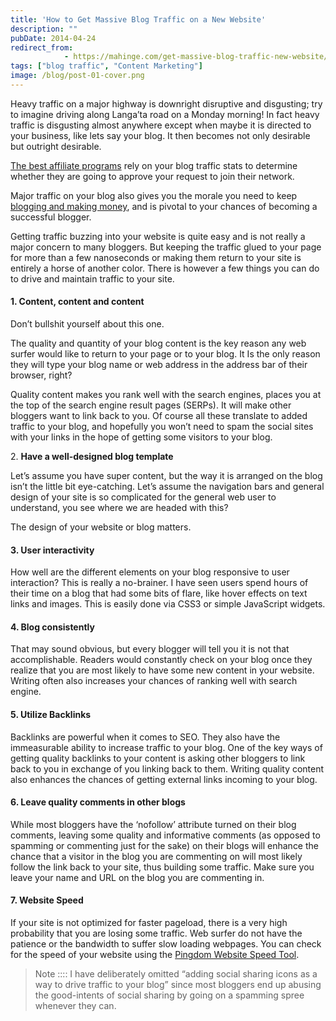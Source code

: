 ```yaml
---
title: 'How to Get Massive Blog Traffic on a New Website'
description: ""
pubDate: 2014-04-24
redirect_from:
            - https://mahinge.com/get-massive-blog-traffic-new-website/
tags: ["blog traffic", "Content Marketing"]
image: /blog/post-01-cover.png
---
```

Heavy traffic on a major highway is downright disruptive and disgusting; try to imagine driving along Langa’ta road on a Monday morning! In fact heavy traffic is disgusting almost anywhere except when maybe it is directed to your business, like lets say your blog. It then becomes not only desirable but outright desirable.

[The best affiliate programs](https://mahinge.com/the-naked-truth-about-affiliate-marketing-programs/ "affiliate programs") rely on your blog traffic stats to determine whether they are going to approve your request to join their network.

Major traffic on your blog also gives you the morale you need to keep [blogging and making money](https://mahinge.com/fully-monetize-blog-kenya/ "make money blogging in kenya"), and is pivotal to your chances of becoming a successful blogger.

Getting traffic buzzing into your website is quite easy and is not really a major concern to many bloggers. But keeping the traffic glued to your page for more than a few nanoseconds or making them return to your site is entirely a horse of another color. There is however a few things you can do to drive and maintain traffic to your site.

#### **1. Content, content and content**

Don’t bullshit yourself about this one.

The quality and quantity of your blog content is the key reason any web surfer would like to return to your page or to your blog. It Is the only reason they will type your blog name or web address in the address bar of their browser, right?

Quality content makes you rank well with the search engines, places you at the top of the search engine result pages (SERPs). It will make other bloggers want to link back to you. Of course all these translate to added traffic to your blog, and hopefully you won’t need to spam the social sites with your links in the hope of getting some visitors to your blog.

2\. **Have a well-designed blog template**

Let’s assume you have super content, but the way it is arranged on the blog isn’t the little bit eye-catching. Let’s assume the navigation bars and general design of your site is so complicated for the general web user to understand, you see where we are headed with this?

The design of your website or blog matters.

#### 3. User interactivity

How well are the different elements on your blog responsive to user interaction? This is really a no-brainer. I have seen users spend hours of their time on a blog that had some bits of flare, like hover effects on text links and images. This is easily done via CSS3 or simple JavaScript widgets.

#### 4. Blog consistently

That may sound obvious, but every blogger will tell you it is not that accomplishable. Readers would constantly check on your blog once they realize that you are most likely to have some new content in your website. Writing often also increases your chances of ranking well with search engine.

#### 5. Utilize Backlinks

Backlinks are powerful when it comes to SEO. They also have the immeasurable ability to increase traffic to your blog. One of the key ways of getting quality backlinks to your content is asking other bloggers to link back to you in exchange of you linking back to them. Writing quality content also enhances the chances of getting external links incoming to your blog.

#### 6. Leave quality comments in other blogs

While most bloggers have the ‘nofollow’ attribute turned on their blog comments, leaving some quality and informative comments (as opposed to spamming or commenting just for the sake) on their blogs will enhance the chance that a visitor in the blog you are commenting on will most likely follow the link back to your site, thus building some traffic. Make sure you leave your name and URL on the blog you are commenting in.

#### 7. Website Speed

If your site is not optimized for faster pageload, there is a very high probability that you are losing some traffic. Web surfer do not have the patience or the bandwidth to suffer slow loading webpages. You can check for the speed of your website using the [Pingdom Website Speed Tool](https://mahinge.com/wp-content/uploads/2014/04/fpt "website speed").

> Note :::: I have deliberately omitted “adding social sharing icons as a way to drive traffic to your blog” since most bloggers end up abusing the good-intents of social sharing by going on a spamming spree whenever they can.
